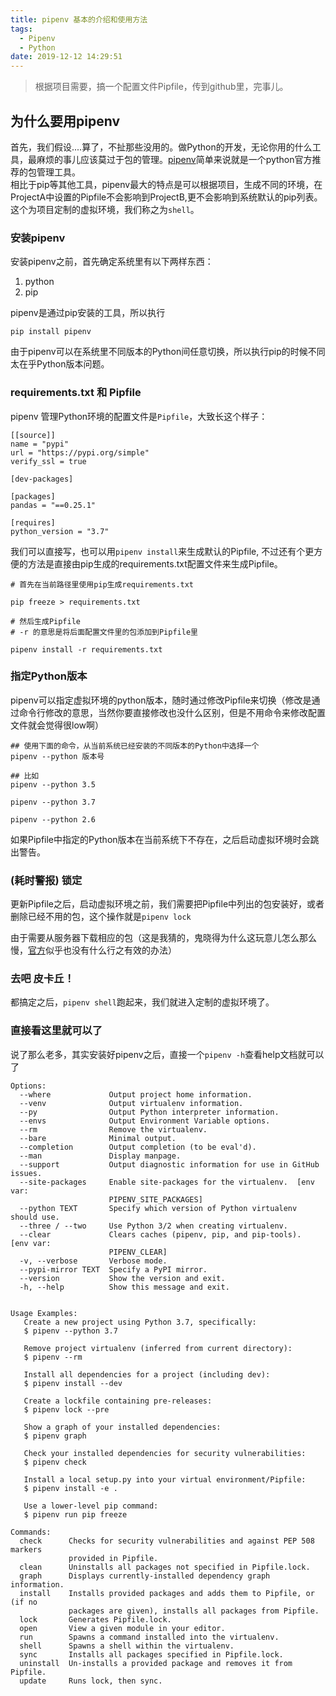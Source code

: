 ```yaml
---
title: pipenv 基本的介绍和使用方法
tags:
  - Pipenv
  - Python
date: 2019-12-12 14:29:51
---
```



> 根据项目需要，搞一个配置文件Pipfile，传到github里，完事儿。

## 为什么要用pipenv

首先，我们假设....算了，不扯那些没用的。做Python的开发，无论你用的什么工具，最麻烦的事儿应该莫过于包的管理。[pipenv](https://pypi.org/project/pipenv/)简单来说就是一个python官方推荐的包管理工具。  
相比于pip等其他工具，pipenv最大的特点是可以根据项目，生成不同的环境，在ProjectA中设置的Pipfile不会影响到ProjectB,更不会影响到系统默认的pip列表。这个为项目定制的虚拟环境，我们称之为`shell`。  

### 安装pipenv

安装pipenv之前，首先确定系统里有以下两样东西：
1. python
2. pip

pipenv是通过pip安装的工具，所以执行  
```
pip install pipenv 
```
由于pipenv可以在系统里不同版本的Python间任意切换，所以执行pip的时候不同太在乎Python版本问题。

### requirements.txt 和 Pipfile
pipenv 管理Python环境的配置文件是`Pipfile`，大致长这个样子：

```Pipfile
[[source]]
name = "pypi"
url = "https://pypi.org/simple"
verify_ssl = true

[dev-packages]

[packages]
pandas = "==0.25.1"

[requires]
python_version = "3.7"

```

我们可以直接写，也可以用`pipenv install`来生成默认的Pipfile, 不过还有个更方便的方法是直接由pip生成的requirements.txt配置文件来生成Pipfile。

```
# 首先在当前路径里使用pip生成requirements.txt

pip freeze > requirements.txt

# 然后生成Pipfile
# -r 的意思是将后面配置文件里的包添加到Pipfile里

pipenv install -r requirements.txt
```

### 指定Python版本
pipenv可以指定虚拟环境的python版本，随时通过修改Pipfile来切换（修改是通过命令行修改的意思，当然你要直接修改也没什么区别，但是不用命令来修改配置文件就会觉得很low啊）
```
## 使用下面的命令，从当前系统已经安装的不同版本的Python中选择一个
pipenv --python 版本号

## 比如
pipenv --python 3.5

pipenv --python 3.7

pipenv --python 2.6

```
如果Pipfile中指定的Python版本在当前系统下不存在，之后启动虚拟环境时会跳出警告。

### (耗时警报) 锁定
更新Pipfile之后，启动虚拟环境之前，我们需要把Pipfile中列出的包安装好，或者删除已经不用的包，这个操作就是`pipenv lock`

由于需要从服务器下载相应的包（这是我猜的，鬼晓得为什么这玩意儿怎么那么慢，[官方](https://github.com/pypa/pipenv/issues/1785)似乎也没有什么行之有效的办法）

### 去吧 皮卡丘！
都搞定之后，`pipenv shell`跑起来，我们就进入定制的虚拟环境了。

### 直接看这里就可以了

说了那么老多，其实安装好pipenv之后，直接一个`pipenv -h`查看help文档就可以了
```
Options:
  --where             Output project home information.
  --venv              Output virtualenv information.
  --py                Output Python interpreter information.
  --envs              Output Environment Variable options.
  --rm                Remove the virtualenv.
  --bare              Minimal output.
  --completion        Output completion (to be eval'd).
  --man               Display manpage.
  --support           Output diagnostic information for use in GitHub issues.
  --site-packages     Enable site-packages for the virtualenv.  [env var:
                      PIPENV_SITE_PACKAGES]
  --python TEXT       Specify which version of Python virtualenv should use.
  --three / --two     Use Python 3/2 when creating virtualenv.
  --clear             Clears caches (pipenv, pip, and pip-tools).  [env var:
                      PIPENV_CLEAR]
  -v, --verbose       Verbose mode.
  --pypi-mirror TEXT  Specify a PyPI mirror.
  --version           Show the version and exit.
  -h, --help          Show this message and exit.


Usage Examples:
   Create a new project using Python 3.7, specifically:
   $ pipenv --python 3.7

   Remove project virtualenv (inferred from current directory):
   $ pipenv --rm

   Install all dependencies for a project (including dev):
   $ pipenv install --dev

   Create a lockfile containing pre-releases:
   $ pipenv lock --pre

   Show a graph of your installed dependencies:
   $ pipenv graph

   Check your installed dependencies for security vulnerabilities:
   $ pipenv check

   Install a local setup.py into your virtual environment/Pipfile:
   $ pipenv install -e .

   Use a lower-level pip command:
   $ pipenv run pip freeze

Commands:
  check      Checks for security vulnerabilities and against PEP 508 markers
             provided in Pipfile.
  clean      Uninstalls all packages not specified in Pipfile.lock.
  graph      Displays currently-installed dependency graph information.
  install    Installs provided packages and adds them to Pipfile, or (if no
             packages are given), installs all packages from Pipfile.
  lock       Generates Pipfile.lock.
  open       View a given module in your editor.
  run        Spawns a command installed into the virtualenv.
  shell      Spawns a shell within the virtualenv.
  sync       Installs all packages specified in Pipfile.lock.
  uninstall  Un-installs a provided package and removes it from Pipfile.
  update     Runs lock, then sync.
```